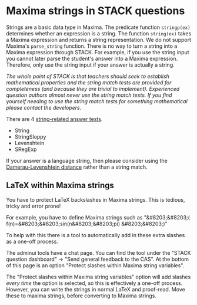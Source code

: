 # Maxima strings in STACK questions

Strings are a basic data type in Maxima.  The predicate function `stringp(ex)` determines whether an expression is a string.  The function `string(ex)` takes a Maxima expression and returns a string representation.  We do not support Maxima's `parse_string` function.  There is no way to turn a string into a Maxima expression through STACK.  For example, if you use the string input you cannot later parse the student's answer into a Maxima expression.  Therefore, only use the string input if your answer is actually a string.

_The whole point of STACK is that teachers should seek to establish mathematical properties and the string match tests are provided for completeness (and because they are trivial to implement).  Experienced question authors almost never use the string match tests.  If you find yourself needing to use the string match tests for something mathematical please contact the developers._

There are 4 [string-related answer tests](../Authoring/Answer_Tests/String.md).

* String
* StringSloppy
* Levenshtein
* SRegExp

If your answer is a language string, then please consider using the [Damerau-Levenshtein distance](../Topics/Levenshtein_distance.md) rather than a string match.

## LaTeX within Maxima strings

You have to protect LaTeX backslashes in Maxima strings.  This is tedious, tricky and error prone!

For example, you have to define Maxima strings such as "\&#8203;\&#8203;( f(&#8203;n)=\&#8203;\&#8203;sin(n\&#8203;\&#8203;pi) \&#8203;\&#8203;)"

To help with this there is a tool to automatically add in these extra slashes as a one-off process.

The adminui tools have a chat page.  You can find the tool under the "STACK question dashboard" -> "Send general feedback to the CAS".  At the bottom of this page is an option "Protect slashes within Maxima string variables".

The "Protect slashes within Maxima string variables" option will add slashes _every time_ the option is selected, so this is effectively a one-off process.  However, you can write the strings in normal LaTeX and proof-read. Move these to maxima strings, before converting to Maxima strings.

